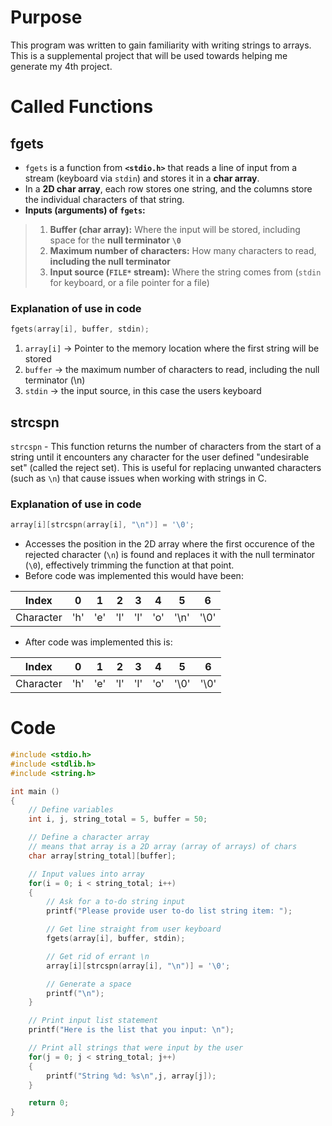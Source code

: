 # Purpose
This program was written to gain familiarity with writing strings to arrays. This is a supplemental project that will be used towards helping me generate my 4th project.

# Called Functions
## fgets
- `fgets` is a function from **`<stdio.h>`** that reads a line of input from a stream (keyboard via `stdin`) and stores it in a **char array**.  
- In a **2D char array**, each row stores one string, and the columns store the individual characters of that string.  
- **Inputs (arguments) of `fgets`:**  
> 1. **Buffer (char array):** Where the input will be stored, including space for the **null terminator `\0`**  
> 2. **Maximum number of characters:** How many characters to read, **including the null terminator**  
> 3. **Input source (`FILE*` stream):** Where the string comes from (`stdin` for keyboard, or a file pointer for a file)

### Explanation of use in code
```c
fgets(array[i], buffer, stdin);
```
1. `array[i]` → Pointer to the memory location where the first string will be stored
2. `buffer` → the maximum number of characters to read, including the null terminator (\n)
3. `stdin` → the input source, in this case the users keyboard

## strcspn
`strcspn` - This function returns the number of characters from the start of a string until it encounters any character for the user defined "undesirable set" (called the reject set). This is useful for replacing unwanted characters (such as `\n`) that cause issues when working with strings in C.

### Explanation of use in code
```c
array[i][strcspn(array[i], "\n")] = '\0';
```
- Accesses the position in the 2D array where the first occurence of the rejected character (`\n`) is found and replaces it with the null terminator (`\0`), effectively trimming the function at that point.
- Before code was implemented this would have been:

| Index      | 0   | 1   | 2   | 3   | 4   | 5    | 6    |
|------------|-----|-----|-----|-----|-----|------|------|
| Character  | 'h' | 'e' | 'l' | 'l' | 'o' | '\n' | '\0' |

- After code was implemented this is:

| Index      | 0   | 1   | 2   | 3   | 4   | 5    | 6    |
|------------|-----|-----|-----|-----|-----|------|------|
| Character  | 'h' | 'e' | 'l' | 'l' | 'o' | '\0' | '\0' |

# Code
```c
#include <stdio.h>
#include <stdlib.h>
#include <string.h>

int main () 
{
    // Define variables
    int i, j, string_total = 5, buffer = 50;

    // Define a character array
    // means that array is a 2D array (array of arrays) of chars
    char array[string_total][buffer];

    // Input values into array
    for(i = 0; i < string_total; i++)
    {
        // Ask for a to-do string input
        printf("Please provide user to-do list string item: ");

        // Get line straight from user keyboard
        fgets(array[i], buffer, stdin);

        // Get rid of errant \n
        array[i][strcspn(array[i], "\n")] = '\0';

        // Generate a space 
        printf("\n");
    }

    // Print input list statement
    printf("Here is the list that you input: \n");

    // Print all strings that were input by the user
    for(j = 0; j < string_total; j++)
    {
        printf("String %d: %s\n",j, array[j]);
    }

    return 0;
}
```
